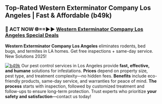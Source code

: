 ## Top-Rated Western Exterminator Company Los Angeles | Fast & Affordable (b49k)

<h3>🐜 ACT NOW 🌐==►► <a href="https://tinyurl.com/yc7vsfwc" rel="nofollow">Western Exterminator Company Los Angeles Special Deals</a></h3>

**Western Exterminator Company Los Angeles** eliminates rodents, bed bugs, and termites in LA homes. Get free inspections + same-day service. New Solutions 2025!

[![b49k](https://i.imgur.com/1VzRXn8.jpeg)](https://tinyurl.com/yc7vsfwc)
Our pest control services in Los Angeles provide **fast, effective, and humane** solutions for infestations. **Prices** depend on property size, pest type, and treatment complexity—no hidden fees. **Benefits** include eco-friendly products, same-day service, and warranties for peace of mind. **The process** starts with inspection, followed by customized treatment and follow-ups to ensure long-term protection. Trust experts who prioritize **your safety and satisfaction**—contact us today!